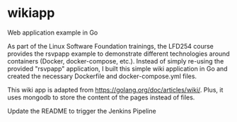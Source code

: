 # wikiapp
Web application example in Go

As part of the Linux Software Foundation trainings, the LFD254 course provides the rsvpapp example to demonstrate different technologies around containers (Docker, docker-compose, etc.). Instead of simply re-using the provided "rsvpapp" application, I built this simple wiki application in Go and created the necessary Dockerfile and docker-compose.yml files.

This wiki app is adapted from https://golang.org/doc/articles/wiki/. Plus, it uses mongodb to store the content of the pages instead of files.

Update the README to trigger the Jenkins Pipeline
